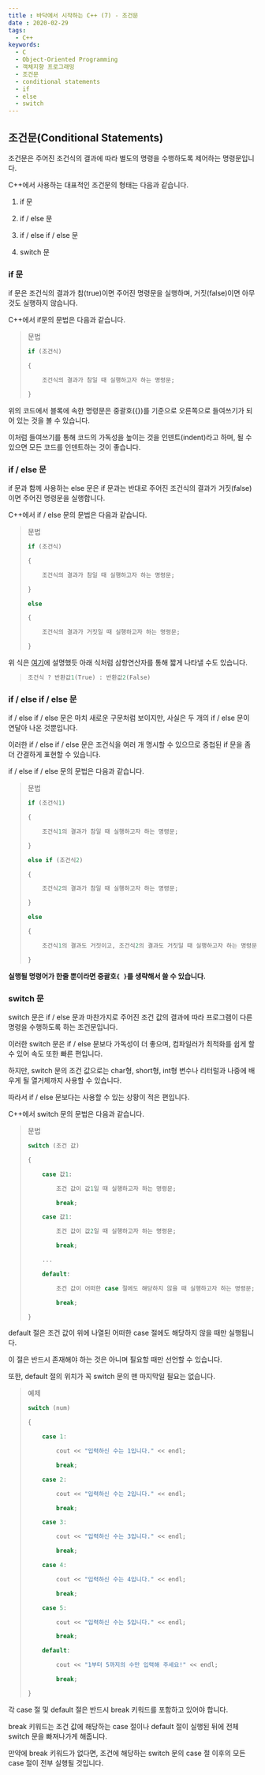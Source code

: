 ```yaml
---
title : 바닥에서 시작하는 C++ (7) - 조건문
date : 2020-02-29
tags:
  - C++
keywords:
  - C
  - Object-Oriented Programming
  - 객체지향 프로그래밍
  - 조건문
  - conditional statements
  - if
  - else
  - switch
---
```


## 조건문(Conditional Statements)

조건문은 주어진 조건식의 결과에 따라 별도의 명령을 수행하도록 제어하는 명령문입니다.


C++에서 사용하는 대표적인 조건문의 형태는 다음과 같습니다.

 

1. if 문

2. if / else 문

3. if / else if / else 문

4. switch 문

### if 문

if 문은 조건식의 결과가 참(true)이면 주어진 명령문을 실행하며, 거짓(false)이면 아무것도 실행하지 않습니다.

C++에서 if문의 문법은 다음과 같습니다.

> 문법
> ``` cpp
> if (조건식)
> 
> {
> 
>     조건식의 결과가 참일 때 실행하고자 하는 명령문;
> 
> }
> ```

위의 코드에서 블록에 속한 명령문은 중괄호({})를 기준으로 오른쪽으로 들여쓰기가 되어 있는 것을 볼 수 있습니다.

이처럼 들여쓰기를 통해 코드의 가독성을 높이는 것을 인덴트(indent)라고 하며, 될 수 있으면 모든 코드를 인덴트하는 것이 좋습니다.

### if / else 문

if 문과 함께 사용하는 else 문은 if 문과는 반대로 주어진 조건식의 결과가 거짓(false)이면 주어진 명령문을 실행합니다.


C++에서 if / else 문의 문법은 다음과 같습니다.

> 문법
> ``` cpp
> if (조건식)
> 
> {
> 
>     조건식의 결과가 참일 때 실행하고자 하는 명령문;
> 
> }
> 
> else
> 
> {
> 
>     조건식의 결과가 거짓일 때 실행하고자 하는 명령문;
> 
> }
> ```

위 식은 [여기](https://mintyu.github.io/cpp06.md/#%EC%82%BC%ED%95%AD-%EC%97%B0%EC%82%B0%EC%9E%90ternary-operator)에 설명했듯 아래 식처럼 삼항연산자를 통해 짧게 나타낼 수도 있습니다.
> ``` cpp
> 조건식 ? 반환값1(True) : 반환값2(False)
> 
> ```

### if / else if / else 문

if / else if / else 문은 마치 새로운 구문처럼 보이지만, 사실은 두 개의 if / else 문이 연달아 나온 것뿐입니다.

이러한 if / else if / else 문은 조건식을 여러 개 명시할 수 있으므로 중첩된 if 문을 좀 더 간결하게 표현할 수 있습니다.

if / else if / else 문의 문법은 다음과 같습니다.

> 문법
> ``` cpp
> if (조건식1)
> 
> {
> 
>     조건식1의 결과가 참일 때 실행하고자 하는 명령문;
> 
> }
> 
> else if (조건식2)
> 
> {
> 
>     조건식2의 결과가 참일 때 실행하고자 하는 명령문;
> 
> }
> 
> else
> 
> {
> 
>     조건식1의 결과도 거짓이고, 조건식2의 결과도 거짓일 때 실행하고자 하는 명령문;
> 
> }
> ```

**실행될 명령어가 한줄 뿐이라면 중괄호`{ }`를 생략해서 쓸 수 있습니다.**

### switch 문

switch 문은 if / else 문과 마찬가지로 주어진 조건 값의 결과에 따라 프로그램이 다른 명령을 수행하도록 하는 조건문입니다.

이러한 switch 문은 if / else 문보다 가독성이 더 좋으며, 컴파일러가 최적화를 쉽게 할 수 있어 속도 또한 빠른 편입니다.

하지만, switch 문의 조건 값으로는 char형, short형, int형 변수나 리터럴과 나중에 배우게 될 열거체까지 사용할 수 있습니다.

따라서 if / else 문보다는 사용할 수 있는 상황이 적은 편입니다.

C++에서 switch 문의 문법은 다음과 같습니다.

> 문법
> ``` cpp
> switch (조건 값)
> 
> {
> 
>     case 값1:
> 
>         조건 값이 값1일 때 실행하고자 하는 명령문;
> 
>         break;
> 
>     case 값1:
> 
>         조건 값이 값2일 때 실행하고자 하는 명령문;
> 
>         break;
> 
>     ...
> 
>     default:
> 
>         조건 값이 어떠한 case 절에도 해당하지 않을 때 실행하고자 하는 명령문;
> 
>         break;
> 
> }
> ```

default 절은 조건 값이 위에 나열된 어떠한 case 절에도 해당하지 않을 때만 실행됩니다.

이 절은 반드시 존재해야 하는 것은 아니며 필요할 때만 선언할 수 있습니다.

또한, default 절의 위치가 꼭 switch 문의 맨 마지막일 필요는 없습니다.

> 예제
> ``` cpp
> switch (num)
> 
> {
> 
>     case 1:
> 
>         cout << "입력하신 수는 1입니다." << endl;
> 
>         break;
> 
>     case 2:
> 
>         cout << "입력하신 수는 2입니다." << endl;
> 
>         break;
> 
>     case 3:
> 
>         cout << "입력하신 수는 3입니다." << endl;
> 
>         break;
> 
>     case 4:
> 
>         cout << "입력하신 수는 4입니다." << endl;
> 
>         break;
> 
>     case 5:
> 
>         cout << "입력하신 수는 5입니다." << endl;
> 
>         break;
> 
>     default:
> 
>         cout << "1부터 5까지의 수만 입력해 주세요!" << endl;
> 
>         break;
> 
> }
> ```

각 case 절 및 default 절은 반드시 break 키워드를 포함하고 있어야 합니다.

break 키워드는 조건 값에 해당하는 case 절이나 default 절이 실행된 뒤에 전체 switch 문을 빠져나가게 해줍니다.

만약에 break 키워드가 없다면, 조건에 해당하는 switch 문의 case 절 이후의 모든 case 절이 전부 실행될 것입니다.